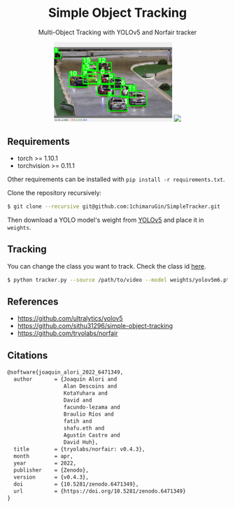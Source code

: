 # <div align="center">Simple Object Tracking</div>

<div align="center">
<p>Multi-Object Tracking with YOLOv5 and Norfair tracker</p>
<p>
<img src="images/car.gif" width="270"/> <img src="images/race.gif" width="270"/> 
</p>
</div>

## Requirements

* torch >= 1.10.1
* torchvision >= 0.11.1

Other requirements can be installed with `pip install -r requirements.txt`.

Clone the repository recursively:

```bash
$ git clone --recursive git@github.com:1chimaruGin/SimpleTracker.git
```

Then download a YOLO model's weight from [YOLOv5](https://github.com/ultralytics/yolov5) and place it in `weights`.

## Tracking

You can change the class you want to track.
Check the class id [here](https://tech.amikelive.com/node-718/what-object-categories-labels-are-in-coco-dataset/).
```bash
$ python tracker.py --source /path/to/video --model weights/yolov5m6.pt --classes 0
```

## References

* https://github.com/ultralytics/yolov5
* https://github.com/sithu31296/simple-object-tracking
* https://github.com/tryolabs/norfair
## Citations

``` 
@software{joaquin_alori_2022_6471349,
  author       = {Joaquín Alori and
                  Alan Descoins and
                  KotaYuhara and
                  David and
                  facundo-lezama and
                  Braulio Ríos and
                  fatih and
                  shafu.eth and
                  Agustín Castro and
                  David Huh},
  title        = {tryolabs/norfair: v0.4.3},
  month        = apr,
  year         = 2022,
  publisher    = {Zenodo},
  version      = {v0.4.3},
  doi          = {10.5281/zenodo.6471349},
  url          = {https://doi.org/10.5281/zenodo.6471349}
}
```